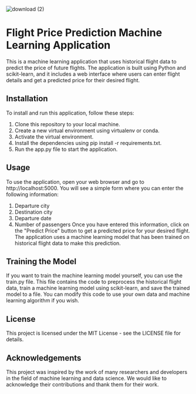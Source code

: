 ![download (2)](https://user-images.githubusercontent.com/57935250/226848239-e7d04ccf-8dc3-46ac-b4a8-a8f32e08c377.jpeg)
# Flight Price Prediction Machine Learning Application
This is a machine learning application that uses historical flight data to predict the price of future flights. The application is built using Python and scikit-learn, and it includes a web interface where users can enter flight details and get a predicted price for their desired flight.

## Installation
To install and run this application, follow these steps:

1. Clone this repository to your local machine.
2. Create a new virtual environment using virtualenv or conda.
3. Activate the virtual environment.
4. Install the dependencies using pip install -r requirements.txt.
5. Run the app.py file to start the application.
 
## Usage
To use the application, open your web browser and go to http://localhost:5000. You will see a simple form where you can enter the following information:

1. Departure city
2. Destination city
3. Departure date
4. Number of passengers
Once you have entered this information, click on the "Predict Price" button to get a predicted price for your desired flight. The application uses a machine learning model that has been trained on historical flight data to make this prediction.

## Training the Model
If you want to train the machine learning model yourself, you can use the train.py file. This file contains the code to preprocess the historical flight data, train a machine learning model using scikit-learn, and save the trained model to a file. You can modify this code to use your own data and machine learning algorithm if you wish.

## License
This project is licensed under the MIT License - see the LICENSE file for details.

## Acknowledgements
This project was inspired by the work of many researchers and developers in the field of machine learning and data science. We would like to acknowledge their contributions and thank them for their work.
